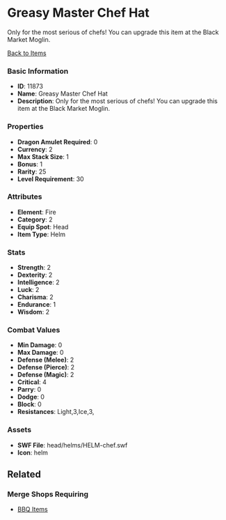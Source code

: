 # Greasy Master Chef Hat

Only for the most serious of chefs! You can upgrade this item at the Black Market Moglin.

[Back to Items](../items.md)

### Basic Information

- **ID**: 11873
- **Name**: Greasy Master Chef Hat
- **Description**: Only for the most serious of chefs! You can upgrade this item at the Black Market Moglin.

### Properties

- **Dragon Amulet Required**: 0
- **Currency**: 2
- **Max Stack Size**: 1
- **Bonus**: 1
- **Rarity**: 25
- **Level Requirement**: 30

### Attributes

- **Element**: Fire
- **Category**: 2
- **Equip Spot**: Head
- **Item Type**: Helm

### Stats

- **Strength**: 2
- **Dexterity**: 2
- **Intelligence**: 2
- **Luck**: 2
- **Charisma**: 2
- **Endurance**: 1
- **Wisdom**: 2

### Combat Values

- **Min Damage**: 0
- **Max Damage**: 0
- **Defense (Melee)**: 2
- **Defense (Pierce)**: 2
- **Defense (Magic)**: 2
- **Critical**: 4
- **Parry**: 0
- **Dodge**: 0
- **Block**: 0
- **Resistances**: Light,3,Ice,3,

### Assets

- **SWF File**: head/helms/HELM-chef.swf
- **Icon**: helm

## Related

### Merge Shops Requiring

- [BBQ Items](../merge-shops/202-bbq-items.md)

